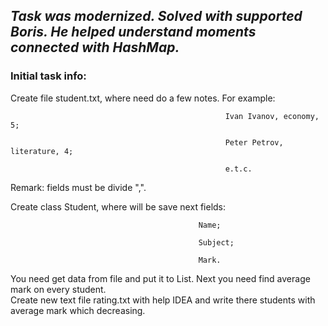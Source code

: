 ## *Task was modernized. Solved with supported Boris. He helped understand moments connected with HashMap.*

### Initial task info:

Create file student.txt, where need do a few notes. For example:

                                                    Ivan Ivanov, economy, 5;
                                                    
                                                    Peter Petrov, literature, 4;
                                                    
                                                    e.t.c.
                                                    
Remark: fields must be divide ",".

Create class Student, where will be save next fields:

                                              Name;
                                              
                                              Subject;
                                              
                                              Mark.
                                              
You need get data from file and put it to List<Student>. Next you need find average mark on every student.   
Create new text file rating.txt with help IDEA and write there students with average mark which decreasing.
